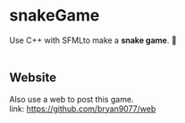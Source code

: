 # snakeGame
Use C++ with SFMLto make a **snake game**. 🐍<br>
<br>
## Website
Also use a web to post this game.<br>
link: https://github.com/bryan9077/web<br>

